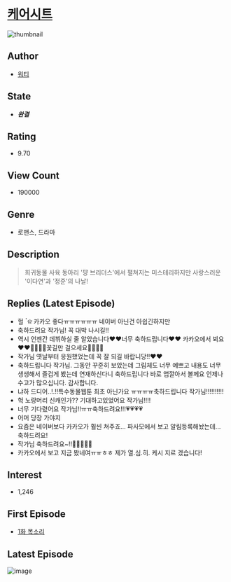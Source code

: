 # [케어시트](https://comic.naver.com/bestChallenge/list?titleId=762370)
![thumbnail](https://image-comic.pstatic.net/user_contents_data/challenge_comic/2020/12/18/180602/thumbnail_434x330def810be_9274_48a0_b934_451d5889c52d_00001009.JPEG)

## Author
- [워티](https://comic.naver.com/artistTitle?id=180602)

## State
- ***완결***

## Rating
- 9.70

## View Count
- 190000

## Genre
- 로맨스, 드라마

## Description
> 희귀동물 사육 동아리 '퍙 브리더스'에서 펼쳐지는 미스테리하지만 사랑스러운 '이다연'과 '정준'의 나날!

## Replies (Latest Episode)
- 헐 ॱଳ͘ 카카오 좋다ㅠㅠㅠㅠㅠㅠ 네이버 아닌건 아쉽긴하지만
- 축하드려요 작가님! 꼭 대박 나시길!!
- 역시 언젠간 데뷔하실 줄 알았습니다❤️❤️너무 축하드립니다❤️❤️ 카카오에서 뵈요❤️❤️🌸🌸🌸🌸꽃길만 걸으세요🌸🌸🌸🌸
- 작가님 옛날부터 응원했었는데 꼭 잘 되길 바랍니당!!❤❤
- 축하드립니다 작가님. 그동안 꾸준히 보았는데 그림체도 너무 예쁘고 내용도 너무 생생해서 즐겁게 봤는데 연재하신다니 축하드립니다 바로 앱깔아서 볼께요 언제나 수고가 많으십니다. 감사합니다.
- 냐하 드디어..!.!!특수동물웹툰 최초 아닌가요 ㅠㅠㅠㅠ축하드립니다 작가님!!!!!!!!!!
- 헉 노랑머리 신캐인가?? 기대하고있었어요 작가님!!!!
- 너무 기다렸어요 작가님!!ㅠㅠ축하드려요!!!💗💗💗💗
- 어머 당장 가야지
- 요즘은 네이버보다 카카오가 훨씬 쳐주죠... 파사모에서 보고 알림등록해놨는데... 축하드려요!
- 작가님 축하드려요~!!🎉👏🏻👏🏻
- 카카오에서 보고 지금 봤네여ㅠㅠㅎㅎ 제가 열.심.히. 케시 지르 겠습니다!

## Interest
- 1,246

## First Episode
- [1화 목소리](https://comic.naver.com/bestChallenge/detail?titleId=762370&no=1)

## Latest Episode
![image](https://image-comic.pstatic.net/user_contents_data/challenge_comic/2021/10/07/180602/upload_7305175262585630773.jpeg)
